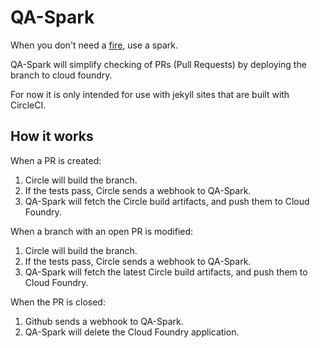 # QA-Spark

When you don't need a [fire](https://github.com/AusDTO/qa-fire), use a spark.

QA-Spark will simplify checking of PRs (Pull Requests) by deploying the branch to cloud foundry.
 
For now it is only intended for use with jekyll sites that are built with CircleCI.

## How it works

When a PR is created:
1. Circle will build the branch.
2. If the tests pass, Circle sends a webhook to QA-Spark.
3. QA-Spark will fetch the Circle build artifacts, and push them to Cloud Foundry.

When a branch with an open PR is modified:
1. Circle will build the branch.
2. If the tests pass, Circle sends a webhook to QA-Spark.
3. QA-Spark will fetch the latest Circle build artifacts, and push them to Cloud Foundry.

When the PR is closed:
1. Github sends a webhook to QA-Spark.
2. QA-Spark will delete the Cloud Foundry application.
